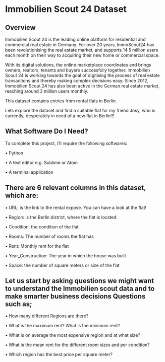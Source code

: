 # Immobilien Scout 24 Dataset

## Overview

Immobilien Scout 24 is the leading online platform for residential and commercial real estate in Germany. For over 20 years, ImmoScout24 has been revolutionising the real estate market, and supports 14.5 million users each month on their way to acquiring their new home or commercial space.

With its digital solutions, the online marketplace coordinates and brings owners, realtors, tenants and buyers successfully together. Immobilien Scout 24 is working towards the goal of digitising the process of real estate transactions and thereby making complex decisions easy. Since 2012, Immobilien Scout 24 has also been active in the German real estate market, reaching around 3 million users monthly.

This dataset contains entries from rental flats in Berlin.

Lets explore the dataset and find a suitable flat for my friend Josy, who is currently, desperately in need of a new flat in Berlin!!!

## What Software Do I Need?
To complete this project, i'll require the following softwares:

• Python

• A text editor e.g. Sublime or Atom

• A terminal application

## There are 6 relevant columns in this dataset, which are:
 
• URL: is the link to the rental expose. You can have a look at the flat!

• Region: is the Berlin district, where the flat is located

• Condition: the condition of the flat

• Rooms: The number of rooms the flat has

• Rent: Monthly rent for the flat

• Year_Construction: The year in which the house was built

• Space: the number of square meters or size of the flat

## Let us start by asking questions we might want to understand the Immobilien scout data and to make smarter business decisions Questions such as;

• How many different Regions are there?

• What is the maximum rent? What is the minimum rent?

• What is on average the most expensive region and at what size?

• What is the mean rent for the different room sizes and per condition?

• Which region has the best price per square meter?
